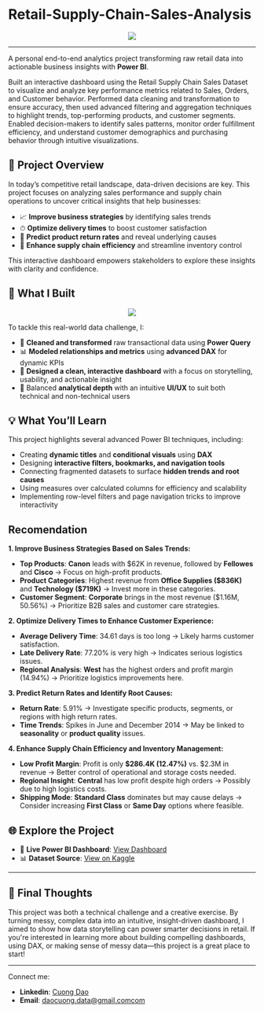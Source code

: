 # Retail-Supply-Chain-Sales-Analysis
<div align="center">
  <img src="https://github.com/user-attachments/assets/d71341a3-e4db-491d-87f2-98ef63c3ea63">
</div>

---

A personal end-to-end analytics project transforming raw retail data into actionable business insights with **Power BI**.

Built an interactive dashboard using the Retail Supply Chain Sales Dataset to visualize and analyze key performance metrics related to Sales, Orders, and Customer behavior.
Performed data cleaning and transformation to ensure accuracy, then used advanced filtering and aggregation techniques to highlight trends, top-performing products, and customer segments.
Enabled decision-makers to identify sales patterns, monitor order fulfillment efficiency, and understand customer demographics and purchasing behavior through intuitive visualizations.

## 🎯 Project Overview

In today’s competitive retail landscape, data-driven decisions are key. This project focuses on analyzing sales performance and supply chain operations to uncover critical insights that help businesses:

* 📈 **Improve business strategies** by identifying sales trends
* ⏱ **Optimize delivery times** to boost customer satisfaction
* 🔁 **Predict product return rates** and reveal underlying causes
* 🧩 **Enhance supply chain efficiency** and streamline inventory control

This interactive dashboard empowers stakeholders to explore these insights with clarity and confidence.

## 🧠 What I Built
<div align="center", width="600" height="373.5">
  <img src="https://github.com/user-attachments/assets/c4940664-7120-49b9-b16f-cf4f64b59d79">
</div>

To tackle this real-world data challenge, I:

* 🧹 **Cleaned and transformed** raw transactional data using **Power Query**
* 📊 **Modeled relationships and metrics** using **advanced DAX** for dynamic KPIs
* 🎨 **Designed a clean, interactive dashboard** with a focus on storytelling, usability, and actionable insight
* 🧭 Balanced **analytical depth** with an intuitive **UI/UX** to suit both technical and non-technical users


## 💡 What You’ll Learn

This project highlights several advanced Power BI techniques, including:

* Creating **dynamic titles** and **conditional visuals** using **DAX**
* Designing **interactive filters, bookmarks, and navigation tools**
* Connecting fragmented datasets to surface **hidden trends and root causes**
* Using measures over calculated columns for efficiency and scalability
* Implementing row-level filters and page navigation tricks to improve interactivity

## Recomendation

**1. Improve Business Strategies Based on Sales Trends:**

* **Top Products**: **Canon** leads with \$62K in revenue, followed by **Fellowes** and **Cisco** → Focus on high-profit products.
* **Product Categories**: Highest revenue from **Office Supplies (\$836K)** and **Technology (\$719K)** → Invest more in these categories.
* **Customer Segment**: **Corporate** brings in the most revenue (\$1.16M, 50.56%) → Prioritize B2B sales and customer care strategies.


**2. Optimize Delivery Times to Enhance Customer Experience:**

* **Average Delivery Time**: 34.61 days is too long → Likely harms customer satisfaction.
* **Late Delivery Rate**: 77.20% is very high → Indicates serious logistics issues.
* **Regional Analysis**: **West** has the highest orders and profit margin (14.94%) → Prioritize logistics improvements here.


**3. Predict Return Rates and Identify Root Causes:**

* **Return Rate**: 5.91% → Investigate specific products, segments, or regions with high return rates.
* **Time Trends**: Spikes in June and December 2014 → May be linked to **seasonality** or **product quality** issues.


**4. Enhance Supply Chain Efficiency and Inventory Management:**

* **Low Profit Margin**: Profit is only **\$286.4K (12.47%)** vs. \$2.3M in revenue → Better control of operational and storage costs needed.
* **Regional Insight**: **Central** has low profit despite high orders → Possibly due to high logistics costs.
* **Shipping Mode**: **Standard Class** dominates but may cause delays → Consider increasing **First Class** or **Same Day** options where feasible.


## 🌐 Explore the Project

* 🔗 **Live Power BI Dashboard**: [View Dashboard](https://app.powerbi.com/view?r=eyJrIjoiMzg2ZjYyZTMtNWVmNi00ZTY2LTlmYTUtNzM3ZWZjZTJiYjJiIiwidCI6IjA0NjRjNWRlLTQzNmItNDJjMi05NzQ4LTc0NTZmNWQzYTU2NCIsImMiOjEwfQ%3D%3D)
* 📊 **Dataset Source**: [View on Kaggle](https://www.kaggle.com/datasets/shandeep777/retail-supply-chain-sales-dataset)

---

## 🚀 Final Thoughts

This project was both a technical challenge and a creative exercise. By turning messy, complex data into an intuitive, insight-driven dashboard, I aimed to show how data storytelling can power smarter decisions in retail.
If you're interested in learning more about building compelling dashboards, using DAX, or making sense of messy data—this project is a great place to start!

---
Connect me:
* **Linkedin**: [Cuong Dao](https://www.linkedin.com/in/daovietcuong/)
* **Email**: daocuong.data@gmail.comcom
